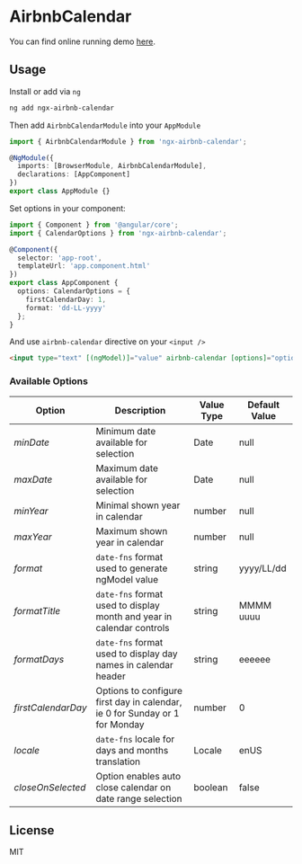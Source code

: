 # AirbnbCalendar

You can find online running demo [here](https://codesandbox.io/s/ngx-airbnb-calendar-m556t).

## Usage

Install or add via `ng`

```sh
ng add ngx-airbnb-calendar
```

Then add `AirbnbCalendarModule` into your `AppModule`

```ts
import { AirbnbCalendarModule } from 'ngx-airbnb-calendar';

@NgModule({
  imports: [BrowserModule, AirbnbCalendarModule],
  declarations: [AppComponent]
})
export class AppModule {}
```

Set options in your component:

```ts
import { Component } from '@angular/core';
import { CalendarOptions } from 'ngx-airbnb-calendar';

@Component({
  selector: 'app-root',
  templateUrl: 'app.component.html'
})
export class AppComponent {
  options: CalendarOptions = {
    firstCalendarDay: 1,
    format: 'dd-LL-yyyy'
  };
}
```

And use `airbnb-calendar` directive on your `<input />`

```html
<input type="text" [(ngModel)]="value" airbnb-calendar [options]="options" />
```

### Available Options

| **Option**         | **Description**                                                             | **Value Type** | **Default Value** |
| ------------------ | --------------------------------------------------------------------------- | -------------- | ----------------- |
| _minDate_          | Minimum date available for selection                                        | Date           | null              |
| _maxDate_          | Maximum date available for selection                                        | Date           | null              |
| _minYear_          | Minimal shown year in calendar                                              | number         | null              |
| _maxYear_          | Maximum shown year in calendar                                              | number         | null              |
| _format_           | `date-fns` format used to generate ngModel value                            | string         | yyyy/LL/dd        |
| _formatTitle_      | `date-fns` format used to display month and year in calendar controls       | string         | MMMM uuuu         |
| _formatDays_       | `date-fns` format used to display day names in calendar header              | string         | eeeeee            |
| _firstCalendarDay_ | Options to configure first day in calendar, ie 0 for Sunday or 1 for Monday | number         | 0                 |
| _locale_           | `date-fns` locale for days and months translation                           | Locale         | enUS              |
| _closeOnSelected_  | Option enables auto close calendar on date range selection                  | boolean        | false             |

## License

MIT
